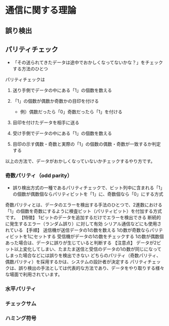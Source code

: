 # 通信に関する理論



## 誤り検出


## パリティチェック
- 「その送られてきたデータは途中でおかしくなってないかな？」をチェックする方法のひとつ



パリティチェックは

1. 送り手側でデータの中にある「1」の個数を数える
1. 「1」の個数が偶数か奇数かの目印を付ける
    - 例）偶数だったら「0」奇数だったら「1」を付ける

1. 目印を付けたデータを相手に送る

1. 受け手側でデータの中にある「1」の個数を数える
1. 目印の示す偶数・奇数と実際の「1」の個数の偶数・奇数が一致するか判定する

以上の方法で、データがおかしくなっていないかチェックするやり方です。


### 奇数パリティ（odd parity）
- 誤り検出方式の一種であるパリティチェックで、ビット列中に含まれる「1」の個数が偶数個ならパリティビットを「1」に、奇数個なら「0」にする方式


奇数パリティとは、データのエラーを検出する手法のひとつで、2進数における「1」の個数を奇数にするように検査ビット（パリティビット）を付加する方式です。
【特徴】
1ビットのデータを追加するだけでエラーを検出できる
断続的に発生するエラー（ランダム誤り）に対して有効
シリアル通信などにも使用されている
【手順】
送信機が送信データの1の数を数える
1の数が奇数ならパリティビットを1にセットする
受信機がデータの1の数をチェックする
1の数が偶数個あった場合は、データに誤りが生じていると判断する
【注意点】
データが2ビット以上変化してしまい、たまたま送信と受信のデータの1の数が同じになってしまった場合などには誤りを検出できない
どちらのパリティ（奇数パリティ、偶数パリティ）を採用するかは、システムの設計者が決定する
パリティチェックは、誤り検出の手法としては代表的な方法であり、データをやり取りする様々な場面で利用されています。

### 水平パリティ

### チェックサム
### ハミング符号

